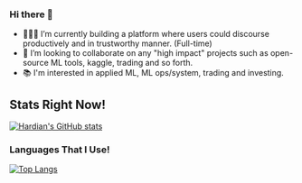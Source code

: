 ### Hi there 👋

- 👨🏻‍💻 I’m currently building a platform where users could discourse productively and in trustworthy manner. (Full-time)
- 👯 I’m looking to collaborate on any "high impact" projects such as open-source ML tools, kaggle, trading and so forth.
- 📚 I'm interested in applied ML, ML ops/system, trading and investing.

## Stats Right Now!

[![Hardian's GitHub stats](https://github-readme-stats.vercel.app/api?username=hardianlawi&count_private=true)](https://github.com/anuraghazra/github-readme-stats)

### Languages That I Use!

[![Top Langs](https://github-readme-stats.adryinkcartridge.vercel.app/api/top-langs/?username=hardianlawi&layout=compact)](https://github.com/ADryInkCartridge/github-readme-stats/?hide=jupyter%20notebook)
